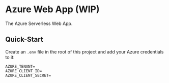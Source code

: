 # Azure Web App (WIP)

The Azure Serverless Web App.

## Quick-Start

Create an `.env` file in the root of this project and add your Azure credentials to it:

```text
AZURE_TENANT=
AZURE_CLIENT_ID=
AZURE_CLIENT_SECRET=
```
